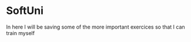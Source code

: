 # SoftUni
In here I will be saving some of the more important exercices so that I can train myself 
